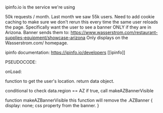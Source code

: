 ipinfo.io is the service we're using

50k requests / month.
Last month we saw 55k users.
Need to add cookie caching to make sure we don't rerun this every time the same user reloads the page.
Specifically want the user to see a banner ONLY if they are in Arizona.
Banner sends them to: https://www.wasserstrom.com/restaurant-supplies-equipment/showcase-arizona
Only displays on the Wasserstrom.com/ homepage.

ipinfo documentation:
https://ipinfo.io/developers
[[ipinfo]]


PSEUDOCODE:

onLoad: 

function to get the user's location. return data object.

conditional to check data.region == AZ
if true, call makeAZBannerVisible

function makeAZBannerVisible
this function will remove the 
.AZBanner {
	display: none; css property from the banner.
}
